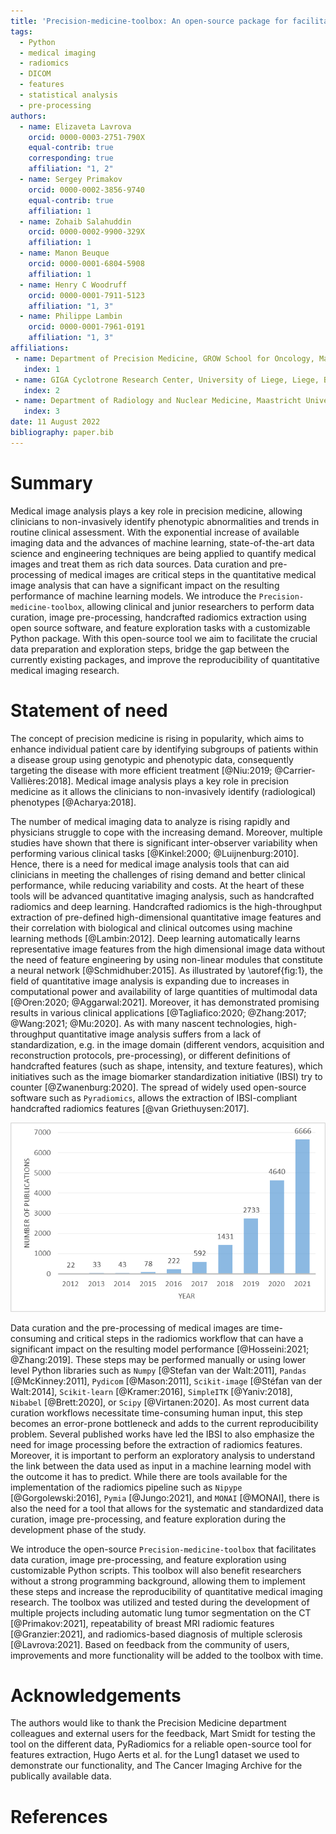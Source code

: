 ```yaml
---
title: 'Precision-medicine-toolbox: An open-source package for facilitation of quantitative medical imaging and radiomics analysis'
tags:
  - Python
  - medical imaging
  - radiomics
  - DICOM
  - features
  - statistical analysis
  - pre-processing
authors:
  - name: Elizaveta Lavrova
    orcid: 0000-0003-2751-790X
    equal-contrib: true
    corresponding: true
    affiliation: "1, 2"
  - name: Sergey Primakov
    orcid: 0000-0002-3856-9740
    equal-contrib: true
    affiliation: 1
  - name: Zohaib Salahuddin
    orcid: 0000-0002-9900-329X
    affiliation: 1
  - name: Manon Beuque
    orcid: 0000-0001-6804-5908
    affiliation: 1
  - name: Henry C Woodruff
    orcid: 0000-0001-7911-5123
    affiliation: "1, 3"
  - name: Philippe Lambin
    orcid: 0000-0001-7961-0191
    affiliation: "1, 3"
affiliations:
 - name: Department of Precision Medicine, GROW School for Oncology, Maastricht University, Maastricht, The Netherlands
   index: 1
 - name: GIGA Cyclotrone Research Center, University of Liege, Liege, Belgium
   index: 2
 - name: Department of Radiology and Nuclear Medicine, Maastricht University Medical Centre, Maastricht, The Netherlands
   index: 3
date: 11 August 2022
bibliography: paper.bib
---
```


# Summary

Medical image analysis plays a key role in precision medicine, allowing clinicians to non-invasively 
identify phenotypic abnormalities and trends in routine clinical assessment. With the exponential increase 
of available imaging data and the advances of machine learning, state-of-the-art data science 
and engineering techniques are being applied to quantify  medical images and treat them as rich data sources. 
Data curation and pre-processing of medical images are critical steps in the quantitative medical image 
analysis that can have a significant impact on the resulting performance of machine learning models.
We introduce the `Precision-medicine-toolbox`, allowing clinical and junior researchers to perform 
data curation, image pre-processing, handcrafted radiomics extraction using open source software, 
and feature exploration tasks with a customizable Python package. With this open-source tool we aim 
to facilitate the crucial data preparation and exploration steps, bridge the gap between the currently 
existing packages, and improve the reproducibility of quantitative medical imaging research.

# Statement of need

The concept of precision medicine is rising in popularity, which aims to enhance individual patient care 
by identifying subgroups of patients within a disease group using genotypic and phenotypic data, 
consequently targeting the disease with more efficient treatment [@Niu:2019; @Carrier-Vallières:2018]. 
Medical image analysis plays a key role in precision medicine as it allows the clinicians to non-invasively 
identify (radiological) phenotypes [@Acharya:2018]. 

The number of medical imaging data to analyze is rising rapidly and physicians struggle to cope with 
the increasing demand. Moreover, multiple studies have shown that there is significant inter-observer 
variability when performing various clinical tasks [@Kinkel:2000; @Luijnenburg:2010]. 
Hence, there is a need for medical image analysis tools that can aid clinicians in meeting the challenges 
of rising demand and better clinical performance, while reducing variability and costs. At the heart of 
these tools will be advanced quantitative imaging analysis, such as handcrafted radiomics and deep learning. 
Handcrafted radiomics is the high-throughput extraction of pre-defined high-dimensional quantitative 
image features and their correlation with biological and clinical outcomes using machine learning methods 
[@Lambin:2012]. Deep learning automatically learns representative image features from the high 
dimensional image data without the need of feature engineering by using non-linear modules that constitute 
a neural network [@Schmidhuber:2015]. As illustrated by \autoref{fig:1}, the field of quantitative image analysis 
is expanding due to increases in computational power and availability of large quantities of multimodal data 
[@Oren:2020; @Aggarwal:2021]. Moreover, it has demonstrated promising results in 
various clinical applications [@Tagliafico:2020; @Zhang:2017; @Wang:2021; @Mu:2020]. 
As with many nascent technologies, high-throughput quantitative image analysis suffers from a lack of 
standardization, e.g. in the image domain (different vendors, acquisition and reconstruction protocols, 
pre-processing), or different definitions of handcrafted features (such as shape, intensity, and texture 
features), which initiatives such as the image biomarker standardization initiative (IBSI) try to counter 
[@Zwanenburg:2020]. 
The spread of widely used open-source software such as `Pyradiomics`, allows the extraction of IBSI-compliant 
handcrafted radiomics features [@van Griethuysen:2017]. 

![Number of publications, by year, containing keywords ((‘radiomics’ OR ‘deep learning’) AND ‘medical imaging’) in PubMed database (https://pubmed.ncbi.nlm.nih.gov/?term=(%E2%80%98radiomics%E2%80%99%20OR%20%E2%80%98deep%20learning%E2%80%99)%20AND%20%E2%80%98medical%20imaging%E2%80%99&timeline=expanded).\label{fig:1}](figure_1.png)

Data curation and the pre-processing of medical images are time-consuming and critical steps in the 
radiomics workflow that can have a significant impact on the resulting model performance 
[@Hosseini:2021; @Zhang:2019]. These steps may be performed manually or using lower level 
Python libraries such as `Numpy` [@Stefan van der Walt:2011], 
`Pandas` [@McKinney:2011], `Pydicom` [@Mason:2011], `Scikit-image` [@Stéfan van der Walt:2014], 
`Scikit-learn` [@Kramer:2016], `SimpleITK` [@Yaniv:2018], `Nibabel` [@Brett:2020], 
or `Scipy` [@Virtanen:2020]. As most current data curation workflows necessitate time-consuming human 
input, this step becomes an error-prone bottleneck and adds to the current reproducibility problem. 
Several published works have led the IBSI to also emphasize the need for image processing before 
the extraction of radiomics features. Moreover, it is important to perform an exploratory analysis 
to understand the link between the data used as input in a machine learning model with the outcome 
it has to predict. While there are  tools available for the implementation of the radiomics 
pipeline such as `Nipype` [@Gorgolewski:2016], `Pymia` [@Jungo:2021], 
and `MONAI` [@MONAI], there is also the need for a tool that allows for the systematic 
and standardized data curation, image pre-processing, and feature exploration during the development 
phase of the study.

We introduce the open-source `Precision-medicine-toolbox` that facilitates data curation, image pre-processing, 
and feature exploration using customizable Python scripts. This toolbox will also benefit researchers 
without a strong programming background, allowing them to implement these steps and 
increase the reproducibility of quantitative medical imaging research. The toolbox was utilized and tested 
during the development of multiple projects including automatic lung tumor segmentation 
on the CT [@Primakov:2021], repeatability of breast MRI radiomic features [@Granzier:2021], 
and radiomics-based diagnosis of multiple sclerosis [@Lavrova:2021]. 
Based on feedback from the community of users, improvements and more functionality will be added 
to the toolbox with time. 

# Acknowledgements

The authors would like to thank the Precision Medicine department colleagues and external users for 
the feedback, Mart Smidt for testing the tool on the different data, PyRadiomics for a reliable 
open-source tool for features extraction, Hugo Aerts et al. for the Lung1 dataset we used 
to demonstrate our functionality, and The Cancer Imaging Archive for the publically available data.

# References